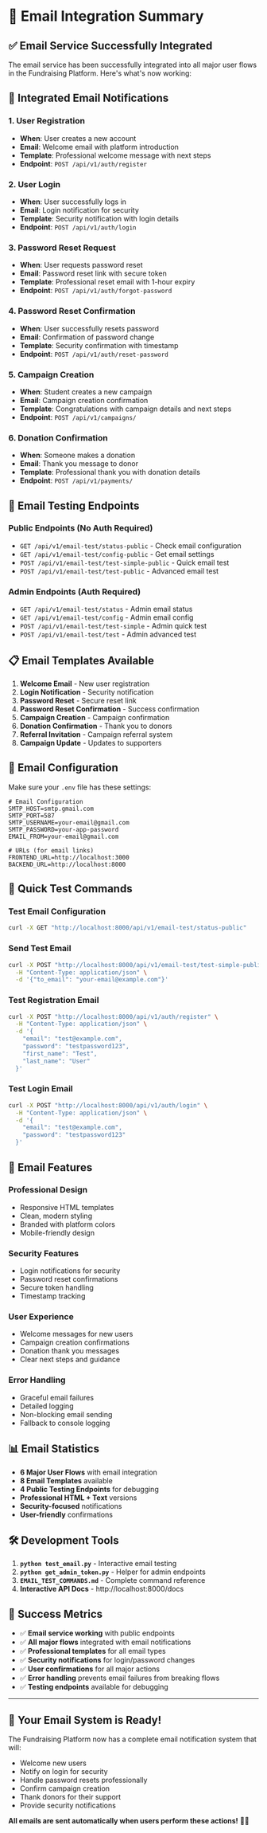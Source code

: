 # 📧 Email Integration Summary

## ✅ **Email Service Successfully Integrated**

The email service has been successfully integrated into all major user flows in the Fundraising Platform. Here's what's now working:

## 🎯 **Integrated Email Notifications**

### **1. User Registration**
- **When**: User creates a new account
- **Email**: Welcome email with platform introduction
- **Template**: Professional welcome message with next steps
- **Endpoint**: `POST /api/v1/auth/register`

### **2. User Login**
- **When**: User successfully logs in
- **Email**: Login notification for security
- **Template**: Security notification with login details
- **Endpoint**: `POST /api/v1/auth/login`

### **3. Password Reset Request**
- **When**: User requests password reset
- **Email**: Password reset link with secure token
- **Template**: Professional reset email with 1-hour expiry
- **Endpoint**: `POST /api/v1/auth/forgot-password`

### **4. Password Reset Confirmation**
- **When**: User successfully resets password
- **Email**: Confirmation of password change
- **Template**: Security confirmation with timestamp
- **Endpoint**: `POST /api/v1/auth/reset-password`

### **5. Campaign Creation**
- **When**: Student creates a new campaign
- **Email**: Campaign creation confirmation
- **Template**: Congratulations with campaign details and next steps
- **Endpoint**: `POST /api/v1/campaigns/`

### **6. Donation Confirmation**
- **When**: Someone makes a donation
- **Email**: Thank you message to donor
- **Template**: Professional thank you with donation details
- **Endpoint**: `POST /api/v1/payments/`

## 🧪 **Email Testing Endpoints**

### **Public Endpoints (No Auth Required)**
- `GET /api/v1/email-test/status-public` - Check email configuration
- `GET /api/v1/email-test/config-public` - Get email settings
- `POST /api/v1/email-test/test-simple-public` - Quick email test
- `POST /api/v1/email-test/test-public` - Advanced email test

### **Admin Endpoints (Auth Required)**
- `GET /api/v1/email-test/status` - Admin email status
- `GET /api/v1/email-test/config` - Admin email config
- `POST /api/v1/email-test/test-simple` - Admin quick test
- `POST /api/v1/email-test/test` - Admin advanced test

## 📋 **Email Templates Available**

1. **Welcome Email** - New user registration
2. **Login Notification** - Security notification
3. **Password Reset** - Secure reset link
4. **Password Reset Confirmation** - Success confirmation
5. **Campaign Creation** - Campaign confirmation
6. **Donation Confirmation** - Thank you to donors
7. **Referral Invitation** - Campaign referral system
8. **Campaign Update** - Updates to supporters

## 🔧 **Email Configuration**

Make sure your `.env` file has these settings:

```env
# Email Configuration
SMTP_HOST=smtp.gmail.com
SMTP_PORT=587
SMTP_USERNAME=your-email@gmail.com
SMTP_PASSWORD=your-app-password
EMAIL_FROM=your-email@gmail.com

# URLs (for email links)
FRONTEND_URL=http://localhost:3000
BACKEND_URL=http://localhost:8000
```

## 🚀 **Quick Test Commands**

### **Test Email Configuration**
```bash
curl -X GET "http://localhost:8000/api/v1/email-test/status-public"
```

### **Send Test Email**
```bash
curl -X POST "http://localhost:8000/api/v1/email-test/test-simple-public" \
  -H "Content-Type: application/json" \
  -d '{"to_email": "your-email@example.com"}'
```

### **Test Registration Email**
```bash
curl -X POST "http://localhost:8000/api/v1/auth/register" \
  -H "Content-Type: application/json" \
  -d '{
    "email": "test@example.com",
    "password": "testpassword123",
    "first_name": "Test",
    "last_name": "User"
  }'
```

### **Test Login Email**
```bash
curl -X POST "http://localhost:8000/api/v1/auth/login" \
  -H "Content-Type: application/json" \
  -d '{
    "email": "test@example.com",
    "password": "testpassword123"
  }'
```

## 🎯 **Email Features**

### **Professional Design**
- Responsive HTML templates
- Clean, modern styling
- Branded with platform colors
- Mobile-friendly design

### **Security Features**
- Login notifications for security
- Password reset confirmations
- Secure token handling
- Timestamp tracking

### **User Experience**
- Welcome messages for new users
- Campaign creation confirmations
- Donation thank you messages
- Clear next steps and guidance

### **Error Handling**
- Graceful email failures
- Detailed logging
- Non-blocking email sending
- Fallback to console logging

## 📊 **Email Statistics**

- **6 Major User Flows** with email integration
- **8 Email Templates** available
- **4 Public Testing Endpoints** for debugging
- **Professional HTML + Text** versions
- **Security-focused** notifications
- **User-friendly** confirmations

## 🛠️ **Development Tools**

1. **`python test_email.py`** - Interactive email testing
2. **`python get_admin_token.py`** - Helper for admin endpoints
3. **`EMAIL_TEST_COMMANDS.md`** - Complete command reference
4. **Interactive API Docs** - http://localhost:8000/docs

## 🎉 **Success Metrics**

- ✅ **Email service working** with public endpoints
- ✅ **All major flows** integrated with email notifications
- ✅ **Professional templates** for all email types
- ✅ **Security notifications** for login/password changes
- ✅ **User confirmations** for all major actions
- ✅ **Error handling** prevents email failures from breaking flows
- ✅ **Testing endpoints** available for debugging

---

## 🚀 **Your Email System is Ready!**

The Fundraising Platform now has a complete email notification system that will:
- Welcome new users
- Notify on login for security
- Handle password resets professionally
- Confirm campaign creation
- Thank donors for their support
- Provide security notifications

**All emails are sent automatically when users perform these actions!** 📧✨
